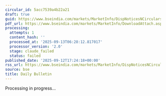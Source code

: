 ```yaml
---
circular_id: 5acc7539a4b22a21
draft: true
guid: https://www.bseindia.com/markets/MarketInfo/DispNoticesNCirculars.aspx?Noticeid={F19D351F-D7DE-4094-82BC-6763F553E2D8}&noticeno=20250912-103&dt=09/12/2025&icount=10&totcount=103&flag=0
pdf_url: https://www.bseindia.com/markets/MarketInfo/DownloadAttach.aspx?id=20250912-103&attachedId=ff577c0a-ffcc-4634-88f6-e33b7a9c2b7d
processing:
  attempts: 1
  content_hash: ''
  processed_at: '2025-09-13T06:28:12.817017'
  processor_version: '2.0'
  stage: claude_failed
  status: failed
published_date: '2025-09-12T17:24:18+00:00'
rss_url: https://www.bseindia.com/markets/MarketInfo/DispNoticesNCirculars.aspx?Noticeid={F19D351F-D7DE-4094-82BC-6763F553E2D8}&noticeno=20250912-103&dt=09/12/2025&icount=10&totcount=103&flag=0
source: bse
title: Daily Bulletin
---
```


Processing in progress...